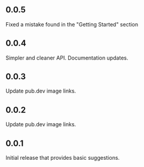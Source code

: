 ## 0.0.5

Fixed a mistake found in the "Getting Started" section

## 0.0.4

Simpler and cleaner API. Documentation updates.

## 0.0.3

Update pub.dev image links.

## 0.0.2

Update pub.dev image links.

## 0.0.1

Initial release that provides basic suggestions.
